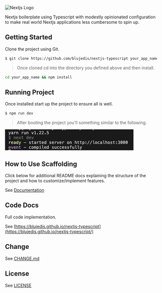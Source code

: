 
<img src="https://upload.wikimedia.org/wikipedia/commons/thumb/8/8e/Nextjs-logo.svg/800px-Nextjs-logo.svg.png" alt="Nextjs Logo" height="75" />

Nextjs boilerplate using Typescript with modestly opinionated configuration to make real world Nextjs applications less cumbersome to spin up.

## Getting Started

Clone the project using Git.

```sh
$ git clone https://github.com/blujedis/nextjs-typescript your_app_name
```

> Once cloned cd into the directory you defined above and then install.

```sh
cd your_app_name && npm install
```

## Running Project

Once installed start up the project to ensure all is well.

```sh
$ npm run dev
```

> After booting the project you'll something similar to the following.

<img src="fixtures/running.png" alt="Image of server running at address"/>

## How to Use Scaffolding

Click below for additional README docs explaining the structure of the project and how to customize/implement features.

See [Documentation](fixtures/docs/MAIN.md)

## Code Docs

Full code implementation.

See [https://blujedis.github.io/nextjs-typescript](https://blujedis.github.io/nextjs-typescript/)

## Change

See [CHANGE.md](CHANGE.md)

## License

See [LICENSE](LICENSE)